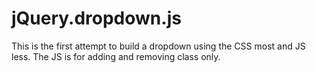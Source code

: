 # jQuery.dropdown.js
This is the first attempt to build a dropdown using the CSS most and JS less. The JS is for adding and removing class only.
